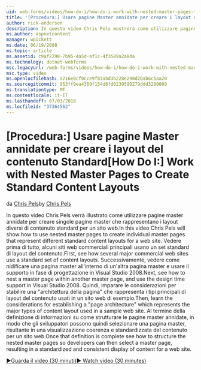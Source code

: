 ```yaml
---
uid: web-forms/videos/how-do-i/how-do-i-work-with-nested-master-pages-to-create-standard-content-layouts
title: '[Procedura:] Usare pagine Master annidate per creare i layout del contenuto Standard | Microsoft Docs'
author: rick-anderson
description: In questo video Chris Pels mostrerà come utilizzare pagine master annidate per creare singole pagine master che rappresentano i layout diversi di contenuto standard per un w...
ms.author: aspnetcontent
manager: wpickett
ms.date: 06/19/2008
ms.topic: article
ms.assetid: c9af2298-7b95-4a5d-af1c-4f3589a2a8da
ms.technology: dotnet-webforms
msc.legacyurl: /web-forms/videos/how-do-i/how-do-i-work-with-nested-master-pages-to-create-standard-content-layouts
msc.type: video
ms.openlocfilehash: a216e0cf0cce9f83abd3b228e290d20ab6c5aa20
ms.sourcegitcommit: 953ff9ea4369f154d6fd0239599279ddd3280009
ms.translationtype: MT
ms.contentlocale: it-IT
ms.lasthandoff: 07/03/2018
ms.locfileid: "37364562"
---
```

<a name="how-do-i-work-with-nested-master-pages-to-create-standard-content-layouts"></a><span data-ttu-id="442f2-103">[Procedura:] Usare pagine Master annidate per creare i layout del contenuto Standard</span><span class="sxs-lookup"><span data-stu-id="442f2-103">[How Do I:] Work with Nested Master Pages to Create Standard Content Layouts</span></span>
====================
<span data-ttu-id="442f2-104">da [Chris Pels](https://twitter.com/chrispels)</span><span class="sxs-lookup"><span data-stu-id="442f2-104">by [Chris Pels](https://twitter.com/chrispels)</span></span>

<span data-ttu-id="442f2-105">In questo video Chris Pels verrà illustrato come utilizzare pagine master annidate per creare singole pagine master che rappresentano i layout diversi di contenuto standard per un sito web.</span><span class="sxs-lookup"><span data-stu-id="442f2-105">In this video Chris Pels will show how to use nested master pages to create individual master pages that represent different standard content layouts for a web site.</span></span> <span data-ttu-id="442f2-106">Vedere prima di tutto, alcuni siti web commerciali principali usano un set standard di layout del contenuto.</span><span class="sxs-lookup"><span data-stu-id="442f2-106">First, see how several major commercial web sites use a standard set of content layouts.</span></span> <span data-ttu-id="442f2-107">Successivamente, vedere come nidificare una pagina master all'interno di un'altra pagina master e usare il supporto in fase di progettazione in Visual Studio 2008.</span><span class="sxs-lookup"><span data-stu-id="442f2-107">Next, see how to nest a master page within another master page, and use the design time support in Visual Studio 2008.</span></span> <span data-ttu-id="442f2-108">Quindi, imparare le considerazioni per stabilire una "architettura della pagina" che rappresenta i tipi principali di layout del contenuto usati in un sito web di esempio.</span><span class="sxs-lookup"><span data-stu-id="442f2-108">Then, learn the considerations for establishing a "page architecture" which represents the major types of content layout used in a sample web site.</span></span> <span data-ttu-id="442f2-109">Al termine della definizione di informazioni su come strutturare le pagine master annidate, in modo che gli sviluppatori possono quindi selezionare una pagina master, risultante in una visualizzazione coerenza e standardizzata del contenuto per un sito web.</span><span class="sxs-lookup"><span data-stu-id="442f2-109">Once that definition is complete see how to structure the nested master pages so developers can then select a master page, resulting in a standardized and consistent display of content for a web site.</span></span>

[<span data-ttu-id="442f2-110">&#9654;Guarda il video (30 minuti)</span><span class="sxs-lookup"><span data-stu-id="442f2-110">&#9654; Watch video (30 minutes)</span></span>](https://channel9.msdn.com/Blogs/ASP-NET-Site-Videos/how-do-i-work-with-nested-master-pages-to-create-standard-content-layouts)
